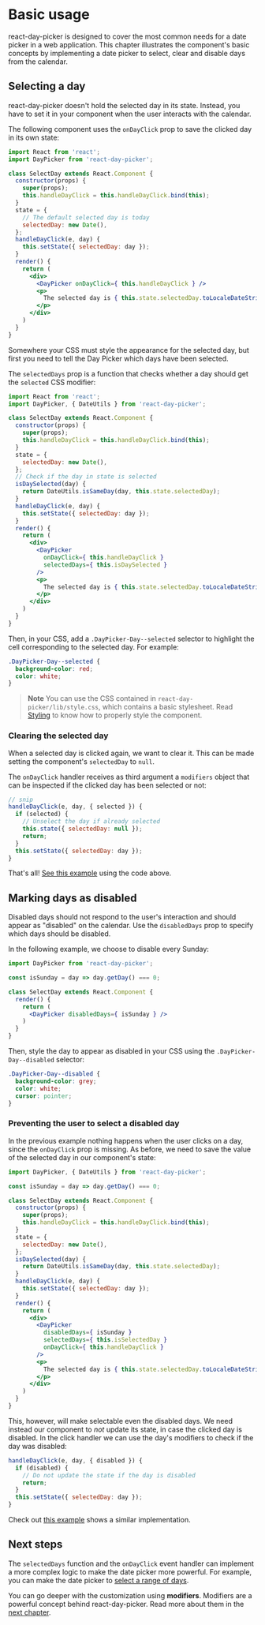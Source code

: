 # Basic usage

react-day-picker is designed to cover the most common needs for a date picker in a web application. This chapter illustrates the component's basic concepts by implementing a date picker to select, clear and disable days from the calendar.

## Selecting a day

react-day-picker doesn't hold the selected day in its state. Instead, you have to set it in your component when the user interacts with the calendar.

The following component uses the `onDayClick` prop to save the clicked day in its own state:

```jsx
import React from 'react';
import DayPicker from 'react-day-picker';

class SelectDay extends React.Component {
  constructor(props) {
    super(props);
    this.handleDayClick = this.handleDayClick.bind(this);
  }
  state = {
    // The default selected day is today
    selectedDay: new Date(),
  };
  handleDayClick(e, day) {
    this.setState({ selectedDay: day });
  }
  render() {
    return (
      <div>
        <DayPicker onDayClick={ this.handleDayClick } />
        <p>
          The selected day is { this.state.selectedDay.toLocaleDateString() }
        </p>
      </div>
    )
  }
}
```

Somewhere your CSS must style the appearance for the selected day, but first you need to tell the Day Picker which days have been selected.

The `selectedDays` prop is a function that checks whether a day should get the `selected` CSS modifier:

```jsx
import React from 'react';
import DayPicker, { DateUtils } from 'react-day-picker';

class SelectDay extends React.Component {
  constructor(props) {
    super(props);
    this.handleDayClick = this.handleDayClick.bind(this);
  }
  state = {
    selectedDay: new Date(),
  };
  // Check if the day in state is selected 
  isDaySelected(day) {
    return DateUtils.isSameDay(day, this.state.selectedDay);
  }
  handleDayClick(e, day) {
    this.setState({ selectedDay: day });
  }
  render() {
    return (
      <div>
        <DayPicker
          onDayClick={ this.handleDayClick }
          selectedDays={ this.isDaySelected }
        />
        <p>
          The selected day is { this.state.selectedDay.toLocaleDateString() }
        </p>
      </div>
    )
  }
}
```

Then, in your CSS, add a `.DayPicker-Day--selected` selector to highlight the cell corresponding to the selected day. For example:

```css
.DayPicker-Day--selected {
  background-color: red;
  color: white;
}
```

> **Note** You can use the CSS contained in `react-day-picker/lib/style.css`, which contains a basic stylesheet. Read [Styling](Styling.md) to know how to properly style the component.

### Clearing the selected day

When a selected day is clicked again, we want to clear it. This can be made setting the component's `selectedDay` to `null`.

The `onDayClick` handler receives as third argument a `modifiers` object that can be inspected if the clicked day has been selected or not:

```jsx
// snip
handleDayClick(e, day, { selected }) {
  if (selected) {
    // Unselect the day if already selected
    this.state({ selectedDay: null });
    return;
  }
  this.setState({ selectedDay: day });
}
```

That's all! [See this example](http://react-day-picker.js.org/examples?selectable) using the code above.

## Marking days as disabled

Disabled days should not respond to the user's interaction and should appear as "disabled" on the calendar. Use the `disabledDays` prop to specify which days should be disabled.

In the following example, we choose to disable every Sunday:

```jsx
import DayPicker from 'react-day-picker';

const isSunday = day => day.getDay() === 0;

class SelectDay extends React.Component {
  render() {
    return (
      <DayPicker disabledDays={ isSunday } />
    )
  }
}
```

Then, style the day to appear as disabled in your CSS using the `.DayPicker-Day--disabled` selector:

```css
.DayPicker-Day--disabled {
  background-color: grey;
  color: white;
  cursor: pointer;
}
```

### Preventing the user to select a disabled day

In the previous example nothing happens when the user clicks on a day, since the `onDayClick` prop is missing. As before, we need to save the value of the selected day in our component's state:

```jsx
import DayPicker, { DateUtils } from 'react-day-picker';

const isSunday = day => day.getDay() === 0;

class SelectDay extends React.Component {
  constructor(props) {
    super(props);
    this.handleDayClick = this.handleDayClick.bind(this);
  }
  state = {
    selectedDay: new Date(),
  };
  isDaySelected(day) {
    return DateUtils.isSameDay(day, this.state.selectedDay);
  }
  handleDayClick(e, day) {
    this.setState({ selectedDay: day });
  }
  render() {
    return (
      <div>
        <DayPicker
          disabledDays={ isSunday }
          selectedDays={ this.isSelectedDay }
          onDayClick={ this.handleDayClick }
        />
        <p>
          The selected day is { this.state.selectedDay.toLocaleDateString() }
        </p>
      </div>
    )
  }
}
```

This, however, will make selectable even the disabled days. We need instead our component to _not_ update its state, in case the clicked day is disabled. In the click handler we can use the day's modifiers to check if the day was disabled:

```jsx
handleDayClick(e, day, { disabled }) {
  if (disabled) {
    // Do not update the state if the day is disabled
    return;
  }
  this.setState({ selectedDay: day });
}
```

Check out [this example](http://react-day-picker.js.org/examples?disabled) shows a similar implementation.

## Next steps

The `selectedDays` function and the `onDayClick` event handler can implement a more complex logic to make the date picker more powerful. For example, you can make the date picker to [select a range of days](http://react-day-picker.js.org/examples?range).

You can go deeper with the customization using **modifiers**. Modifiers are a powerful concept behind react-day-picker. Read more about them in the [next chapter](Modifiers.md).
